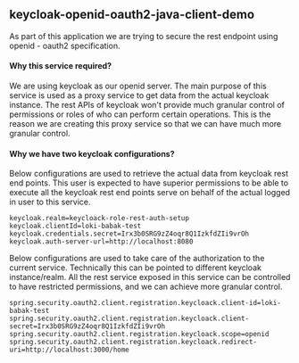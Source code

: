 ## keycloak-openid-oauth2-java-client-demo
As part of this application we are trying to secure the rest endpoint using openid - oauth2 specification.

#### Why this service required?
We are using keycloak as our openid server. The main purpose of this service is used as a proxy service to get data from the actual keycloak instance. The rest APIs of keycloak won't provide much granular control of permissions or roles of who can perform certain operations. This is the reason we are creating this proxy service so that we can have much more granular control.

#### Why we have two keycloak configurations?
Below configurations are used to retrieve the actual data from keycloak rest end points. This user is expected to have superior permissions to be able to execute all the keycloak rest end points serve on behalf of the actual logged in user to this service.

```properties
keycloak.realm=keycloack-role-rest-auth-setup
keycloak.clientId=loki-babak-test
keycloak.credentials.secret=Irx3b0SRG9zZ4oqr8Q1IzkfdZIi9vrOh
keycloak.auth-server-url=http://localhost:8080
```

Below configurations are used to take care of the authorization to the current service. Technically this can be pointed to different keycloak instance/realm. All the rest service exposed in this service can be controlled to have restricted permissions, and we can achieve more granular control.

```properties
spring.security.oauth2.client.registration.keycloack.client-id=loki-babak-test
spring.security.oauth2.client.registration.keycloack.client-secret=Irx3b0SRG9zZ4oqr8Q1IzkfdZIi9vrOh
spring.security.oauth2.client.registration.keycloack.scope=openid
spring.security.oauth2.client.registration.keycloack.redirect-uri=http://localhost:3000/home
```




